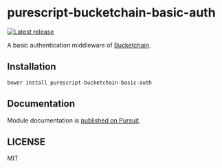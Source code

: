 # purescript-bucketchain-basic-auth

[![Latest release](http://img.shields.io/github/release/Bucketchain/purescript-bucketchain-basic-auth.svg)](https://github.com/Bucketchain/purescript-bucketchain-basic-auth/releases)

A basic authentication middleware of [Bucketchain](https://github.com/Bucketchain/purescript-bucketchain).

## Installation

```
bower install purescript-bucketchain-basic-auth
```

## Documentation

Module documentation is [published on Pursuit](http://pursuit.purescript.org/packages/purescript-bucketchain-basic-auth).

## LICENSE

MIT
